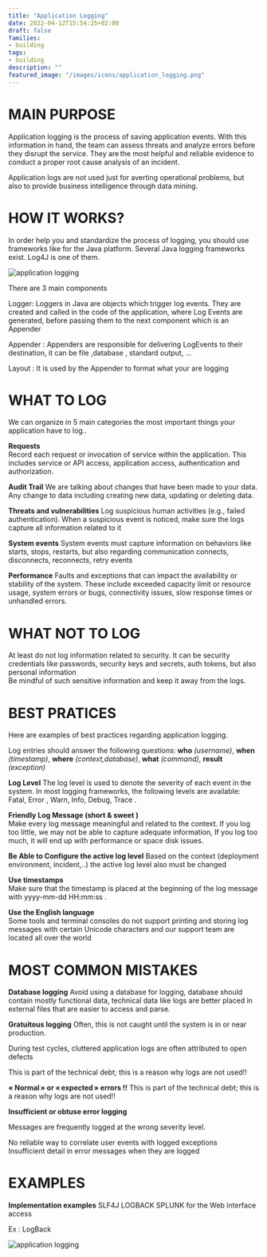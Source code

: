 ```yaml
---
title: "Application Logging"
date: 2022-04-12T15:54:25+02:00
draft: false
families:
- building
tags:
- building
description: ""
featured_image: "/images/icons/application_logging.png"
---
```


# MAIN PURPOSE

Application logging is the process of saving application events. With this information in hand, the team can assess threats and analyze errors before they disrupt the service.
They are the most helpful and reliable evidence to conduct a proper root cause analysis of an incident.

Application logs are not used just for averting operational problems, but also to provide business intelligence through data mining.

# HOW IT WORKS?

In order help you and standardize the process of logging, you should use frameworks like for the Java platform. Several Java logging frameworks exist.  Log4J is one of them. 

![application logging](/images/building/application_logging1.png)

There are 3 main components

Logger:  Loggers in Java are objects which trigger log events. They are created and called in the code of the application, where Log Events are generated, before passing them to the next component which is an Appender

Appender : Appenders are responsible for delivering LogEvents to their destination, it can be file ,database , standard output, …

Layout : It is used by  the Appender to format what your are logging

# WHAT TO LOG
We can organize in 5 main categories the most important things your application have to log..

**Requests**  
Record each request or invocation of service within the application. This includes service or API access, application access, authentication and authorization.

**Audit Trail**
We are talking about changes that have been made to your data. Any change to data including creating new data, updating or deleting data.

**Threats and vulnerabilities**
Log suspicious human activities (e.g., failed authentication). When a suspicious event is noticed, make sure the logs capture all information related to it

**System events**
System events must capture information on behaviors like starts, stops, restarts, but also regarding communication connects, disconnects, reconnects, retry events

**Performance**
Faults and exceptions that can impact the availability or stability of the system. These include exceeded capacity limit or resource usage, system errors or bugs, connectivity issues, slow response times or unhandled errors.

# WHAT NOT TO LOG

At least do not log information related to security.
It can be security credentials like passwords, security keys and secrets, auth tokens, but also personal information  
Be mindful of such sensitive information and keep it away from the logs.



# BEST PRATICES

Here are examples of best practices regarding application logging.

Log entries should answer the following questions:
**who** *(username)*, **when** *(timestamp)*, **where** *(context,database)*, **what** *(command)*, **result** *(exception)*


**Log Level**
The log level is used to denote the severity of each event in the system. In most logging frameworks, the following levels are available:
Fatal, Error , Warn, Info, Debug, Trace .


**Friendly Log Message (short & sweet )**  
Make every log message meaningful and related to the context.
If you log too little, we may not be able to capture adequate information, If you log too much, it will end up with performance or space disk issues.

**Be Able to Configure the active log level**
Based on the context (deployment environment, incident,..)  the active log level also must be changed

**Use timestamps**  
Make sure that the timestamp is placed at the beginning of the log message with yyyy-mm-dd HH:mm:ss .

**Use the English language**  
Some tools and terminal consoles do not support printing and storing log messages with certain Unicode characters and our support team are located all over the world



# MOST COMMON MISTAKES

**Database logging**
Avoid using a database for logging, database should contain mostly functional data, technical data like logs are better placed in external files that are easier to access and parse.

**Gratuitous logging**
Often, this is not caught until the system is in or near production.

During test cycles, cluttered application logs are often attributed to open defects

This is part of the technical debt; this is a reason why logs are not used!!

**« Normal » or « expected » errors !!**
This is part of the technical debt; this is a reason why logs are not used!!

**Insufficient or obtuse error logging**

Messages are frequently logged at the wrong severity level.

No reliable way to correlate user events with logged exceptions  
Insufficient detail in error messages when they are logged


# EXAMPLES


**Implementation examples**
SLF4J
LOGBACK
SPLUNK for the Web interface access

Ex : LogBack  

![application logging](/images/building/application_logging2.png)

